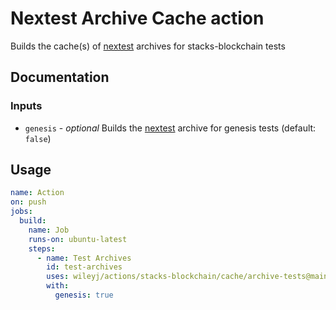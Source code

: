 # Nextest Archive Cache action

Builds the cache(s) of [nextest](https://nexte.st) archives for stacks-blockchain tests

## Documentation

### Inputs

- `genesis` - _optional_ Builds the [nextest](https://nexte.st) archive for genesis tests (default: `false`)

## Usage

```yaml
name: Action
on: push
jobs:
  build:
    name: Job
    runs-on: ubuntu-latest
    steps:
      - name: Test Archives
        id: test-archives
        uses: wileyj/actions/stacks-blockchain/cache/archive-tests@main
        with:
          genesis: true
```

